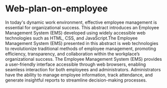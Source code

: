 # Web-plan-on-employee
In today's dynamic work environment, effective employee management is essential for organizational success. This abstract introduces an Employee Management System (EMS) developed using widely accessible web technologies such as HTML, CSS, and JavaScript.The Employee Management System (EMS) presented in this abstract is  web technologies to revolutionize traditional methods of employee management, promoting efficiency, transparency, and collaboration within the workplace’s organizational success.
The Employee Management System (EMS) provides a user-friendly interface accessible through web browsers, enabling seamless interaction for both employees and administrators. Administrators have the ability to manage employee information, track attendance, and generate insightful reports to streamline decision-making processes.



